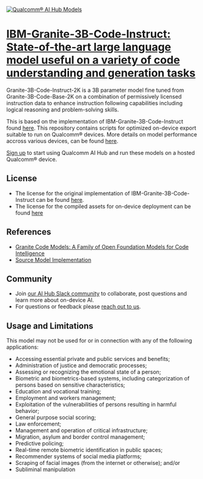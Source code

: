 [![Qualcomm® AI Hub Models](https://qaihub-public-assets.s3.us-west-2.amazonaws.com/qai-hub-models/quic-logo.jpg)](../../README.md)


# [IBM-Granite-3B-Code-Instruct: State-of-the-art large language model useful on a variety of code understanding and generation tasks](https://aihub.qualcomm.com/models/ibm_granite_3b_code_instruct)

Granite-3B-Code-Instruct-2K is a 3B parameter model fine tuned from Granite-3B-Code-Base-2K on a combination of permissively licensed instruction data to enhance instruction following capabilities including logical reasoning and problem-solving skills.

This is based on the implementation of IBM-Granite-3B-Code-Instruct found [here](https://huggingface.co/ibm-granite/granite-3b-code-instruct-2k). This repository contains scripts for optimized on-device
export suitable to run on Qualcomm® devices. More details on model performance
accross various devices, can be found [here](https://aihub.qualcomm.com/models/ibm_granite_3b_code_instruct).

[Sign up](https://myaccount.qualcomm.com/signup) to start using Qualcomm AI Hub and run these models on a hosted Qualcomm® device.






## License
* The license for the original implementation of IBM-Granite-3B-Code-Instruct can be found
  [here](https://huggingface.co/datasets/choosealicense/licenses/blob/main/markdown/apache-2.0.md).
* The license for the compiled assets for on-device deployment can be found [here](https://huggingface.co/datasets/choosealicense/licenses/blob/main/markdown/apache-2.0.md)


## References
* [Granite Code Models: A Family of Open Foundation Models for Code Intelligence](https://arxiv.org/abs/2405.04324)
* [Source Model Implementation](https://huggingface.co/ibm-granite/granite-3b-code-instruct-2k)



## Community
* Join [our AI Hub Slack community](https://aihub.qualcomm.com/community/slack) to collaborate, post questions and learn more about on-device AI.
* For questions or feedback please [reach out to us](mailto:ai-hub-support@qti.qualcomm.com).


## Usage and Limitations

This model may not be used for or in connection with any of the following applications:

- Accessing essential private and public services and benefits;
- Administration of justice and democratic processes;
- Assessing or recognizing the emotional state of a person;
- Biometric and biometrics-based systems, including categorization of persons based on sensitive characteristics;
- Education and vocational training;
- Employment and workers management;
- Exploitation of the vulnerabilities of persons resulting in harmful behavior;
- General purpose social scoring;
- Law enforcement;
- Management and operation of critical infrastructure;
- Migration, asylum and border control management;
- Predictive policing;
- Real-time remote biometric identification in public spaces;
- Recommender systems of social media platforms;
- Scraping of facial images (from the internet or otherwise); and/or
- Subliminal manipulation


